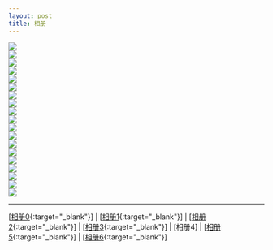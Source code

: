 ```yaml
---
layout: post
title: 相册
---
```


<img src="http://107.182.178.93/static/photos/small_IMG_0707.JPG"><br>
<img src="http://107.182.178.93/static/photos/small_IMG_0709.JPG"><br>
<img src="http://107.182.178.93/static/photos/small_IMG_0711.JPG"><br>
<img src="http://107.182.178.93/static/photos/small_IMG_0712.JPG"><br>
<img src="http://107.182.178.93/static/photos/small_IMG_0740.JPG"><br>
<img src="http://107.182.178.93/static/photos/small_IMG_0741.JPG"><br>
<img src="http://107.182.178.93/static/photos/small_IMG_0742.JPG"><br>
<img src="http://107.182.178.93/static/photos/small_IMG_0743.JPG"><br>
<img src="http://107.182.178.93/static/photos/small_IMG_0745.JPG"><br>
<img src="http://107.182.178.93/static/photos/small_IMG_0746.JPG"><br>
<img src="http://107.182.178.93/static/photos/small_IMG_0747.JPG"><br>
<img src="http://107.182.178.93/static/photos/small_IMG_0748.JPG"><br>
<img src="http://107.182.178.93/static/photos/small_IMG_0750.JPG"><br>
<img src="http://107.182.178.93/static/photos/small_IMG_0756.JPG"><br>
<img src="http://107.182.178.93/static/photos/small_IMG_0757.JPG"><br>
<img src="http://107.182.178.93/static/photos/small_IMG_0758.JPG"><br>
<img src="http://107.182.178.93/static/photos/small_IMG_0762.JPG"><br>
<img src="http://107.182.178.93/static/photos/small_IMG_0765.JPG"><br>
<img src="http://107.182.178.93/static/photos/small_IMG_0766.JPG"><br>

---

[[相册0][ref0]{:target="_blank"}] | [[相册1][ref1]{:target="_blank"}] | [[相册2][ref2]{:target="_blank"}] | [[相册3][ref3]{:target="_blank"}] | [相册4] | [[相册5][ref5]{:target="_blank"}] | [[相册6][ref6]{:target="_blank"}]

[ref0]:http://about.uuspider.com/2016/12/09/wedding00.html
[ref1]:http://about.uuspider.com/2016/12/09/wedding01.html
[ref2]:http://about.uuspider.com/2016/12/09/wedding02.html
[ref3]:http://about.uuspider.com/2016/12/09/wedding03.html
[ref4]:http://about.uuspider.com/2016/12/09/wedding04.html
[ref5]:http://about.uuspider.com/2016/12/09/wedding05.html
[ref6]:http://about.uuspider.com/2016/12/09/wedding06.html


<script type="text/javascript">var cnzz_protocol = (("https:" == document.location.protocol) ? " https://" : " http://");document.write(unescape("%3Cspan id='cnzz_stat_icon_1260865756'%3E%3C/span%3E%3Cscript src='" + cnzz_protocol + "s95.cnzz.com/z_stat.php%3Fid%3D1260865756%26show%3Dpic' type='text/javascript'%3E%3C/script%3E"));</script>
